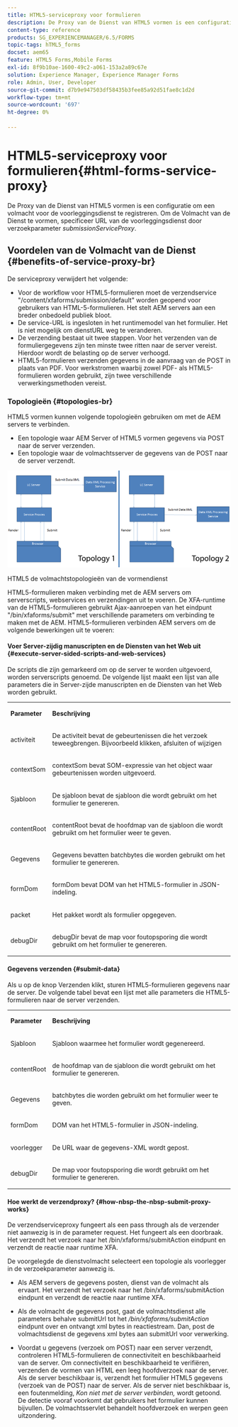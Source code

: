 ```yaml
---
title: HTML5-serviceproxy voor formulieren
description: De Proxy van de Dienst van HTML5 vormen is een configuratie om een volmacht voor de voorleggingsdienst te registreren. Om de Volmacht van de Dienst te vormen, specificeer URL van de voorleggingsdienst door request parameter submissionServiceProxy.
content-type: reference
products: SG_EXPERIENCEMANAGER/6.5/FORMS
topic-tags: hTML5_forms
docset: aem65
feature: HTML5 Forms,Mobile Forms
exl-id: 8f9b10ae-1600-49c2-a061-153a2a89c67e
solution: Experience Manager, Experience Manager Forms
role: Admin, User, Developer
source-git-commit: d7b9e947503df58435b3fee85a92d51fae8c1d2d
workflow-type: tm+mt
source-wordcount: '697'
ht-degree: 0%

---
```


# HTML5-serviceproxy voor formulieren{#html-forms-service-proxy}

De Proxy van de Dienst van HTML5 vormen is een configuratie om een volmacht voor de voorleggingsdienst te registreren. Om de Volmacht van de Dienst te vormen, specificeer URL van de voorleggingsdienst door verzoekparameter *submissionServiceProxy*.

## Voordelen van de Volmacht van de Dienst {#benefits-of-service-proxy-br}

De serviceproxy verwijdert het volgende:

* Voor de workflow voor HTML5-formulieren moet de verzendservice &quot;/content/xfaforms/submission/default&quot; worden geopend voor gebruikers van HTML-5-formulieren. Het stelt AEM servers aan een breder onbedoeld publiek bloot.
* De service-URL is ingesloten in het runtimemodel van het formulier. Het is niet mogelijk om dienstURL weg te veranderen.
* De verzending bestaat uit twee stappen. Voor het verzenden van de formuliergegevens zijn ten minste twee ritten naar de server vereist. Hierdoor wordt de belasting op de server verhoogd.
* HTML5-formulieren verzenden gegevens in de aanvraag van de POST in plaats van PDF. Voor werkstromen waarbij zowel PDF- als HTML5-formulieren worden gebruikt, zijn twee verschillende verwerkingsmethoden vereist.

### Topologieën {#topologies-br}

HTML5 vormen kunnen volgende topologieën gebruiken om met de AEM servers te verbinden.

* Een topologie waar AEM Server of HTML5 vormen gegevens via POST naar de server verzenden.
* Een topologie waar de volmachtsserver de gegevens van de POST naar de server verzendt.

![ HTML5 de topologieën van de de dienstvolmacht van vormen ](assets/topology.png)

HTML5 de volmachtstopologieën van de vormendienst

HTML5-formulieren maken verbinding met de AEM servers om serverscripts, webservices en verzendingen uit te voeren. De XFA-runtime van de HTML5-formulieren gebruikt Ajax-aanroepen van het eindpunt &quot;/bin/xfaforms/submit&quot; met verschillende parameters om verbinding te maken met de AEM. HTML5-formulieren verbinden AEM servers om de volgende bewerkingen uit te voeren:

#### Voer Server-zijdig manuscripten en de Diensten van het Web uit {#execute-server-sided-scripts-and-web-services}

De scripts die zijn gemarkeerd om op de server te worden uitgevoerd, worden serverscripts genoemd. De volgende lijst maakt een lijst van alle parameters die in Server-zijde manuscripten en de Diensten van het Web worden gebruikt.

<table>
 <tbody>
  <tr>
   <td><p><strong>Parameter</strong></p> </td>
   <td><p><strong>Beschrijving</strong></p> </td>
  </tr>
  <tr>
   <td><p>activiteit</p> </td>
   <td><p>De activiteit bevat de gebeurtenissen die het verzoek teweegbrengen. Bijvoorbeeld klikken, afsluiten of wijzigen</p> </td>
  </tr>
  <tr>
   <td><p>contextSom</p> </td>
   <td><p>contextSom bevat SOM-expressie van het object waar gebeurtenissen worden uitgevoerd.</p> </td>
  </tr>
  <tr>
   <td><p>Sjabloon</p> </td>
   <td><p>De sjabloon bevat de sjabloon die wordt gebruikt om het formulier te genereren.</p> </td>
  </tr>
  <tr>
   <td><p>contentRoot</p> </td>
   <td><p>contentRoot bevat de hoofdmap van de sjabloon die wordt gebruikt om het formulier weer te geven.</p> </td>
  </tr>
  <tr>
   <td><p>Gegevens</p> </td>
   <td><p>Gegevens bevatten batchbytes die worden gebruikt om het formulier te genereren.</p> </td>
  </tr>
  <tr>
   <td><p>formDom</p> </td>
   <td><p>formDom bevat DOM van het HTML5-formulier in JSON-indeling.</p> </td>
  </tr>
  <tr>
   <td><p>packet</p> </td>
   <td><p>Het pakket wordt als formulier opgegeven.</p> </td>
  </tr>
  <tr>
   <td><p>debugDir</p> </td>
   <td><p>debugDir bevat de map voor foutopsporing die wordt gebruikt om het formulier te genereren.</p> </td>
  </tr>
 </tbody>
</table>

#### Gegevens verzenden {#submit-data}

Als u op de knop Verzenden klikt, sturen HTML5-formulieren gegevens naar de server. De volgende tabel bevat een lijst met alle parameters die HTML5-formulieren naar de server verzenden.

<table>
 <tbody>
  <tr>
   <td><p><strong>Parameter</strong></p> </td>
   <td><p><strong>Beschrijving</strong></p> </td>
  </tr>
  <tr>
   <td><p>Sjabloon</p> </td>
   <td><p>Sjabloon waarmee het formulier wordt gegenereerd.</p> </td>
  </tr>
  <tr>
   <td><p>contentRoot</p> </td>
   <td><p>de hoofdmap van de sjabloon die wordt gebruikt om het formulier te genereren.</p> </td>
  </tr>
  <tr>
   <td><p>Gegevens</p> </td>
   <td><p>batchbytes die worden gebruikt om het formulier weer te geven.</p> </td>
  </tr>
  <tr>
   <td><p>formDom</p> </td>
   <td><p>DOM van het HTML5-formulier in JSON-indeling.</p> </td>
  </tr>
  <tr>
   <td><p>voorlegger</p> </td>
   <td><p>De URL waar de gegevens-XML wordt gepost.</p> </td>
  </tr>
  <tr>
   <td><p>debugDir</p> </td>
   <td><p>De map voor foutopsporing die wordt gebruikt om het formulier te genereren.</p> </td>
  </tr>
 </tbody>
</table>

#### Hoe werkt de verzendproxy? {#how-nbsp-the-nbsp-submit-proxy-works}

De verzendserviceproxy fungeert als een pass through als de verzender niet aanwezig is in de parameter request. Het fungeert als een doorbraak. Het verzendt het verzoek naar het /bin/xfaforms/submitAction eindpunt en verzendt de reactie naar runtime XFA.

De voorgelegde de dienstvolmacht selecteert een topologie als voorlegger in de verzoekparameter aanwezig is.

* Als AEM servers de gegevens posten, dienst van de volmacht als ervaart. Het verzendt het verzoek naar het /bin/xfaforms/submitAction eindpunt en verzendt de reactie naar runtime XFA.
* Als de volmacht de gegevens post, gaat de volmachtsdienst alle parameters behalve submitUrl tot het */bin/xfaforms/submitAction* eindpunt over en ontvangt xml bytes in reactiestream. Dan, post de volmachtsdienst de gegevens xml bytes aan submitUrl voor verwerking.

* Voordat u gegevens (verzoek om POST) naar een server verzendt, controleren HTML5-formulieren de connectiviteit en beschikbaarheid van de server. Om connectiviteit en beschikbaarheid te verifiëren, verzenden de vormen van HTML een leeg hoofdverzoek naar de server. Als de server beschikbaar is, verzendt het formulier HTML5 gegevens (verzoek van de POST) naar de server. Als de server niet beschikbaar is, een foutenmelding, *Kon niet met de server verbinden,* wordt getoond. De detectie vooraf voorkomt dat gebruikers het formulier kunnen bijvullen. De volmachtsservlet behandelt hoofdverzoek en werpen geen uitzondering.
